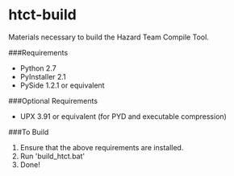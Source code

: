 htct-build
==========

Materials necessary to build the Hazard Team Compile Tool.


###Requirements
* Python 2.7
* PyInstaller 2.1
* PySide 1.2.1 or equivalent

###Optional Requirements
* UPX 3.91 or equivalent (for PYD and executable compression)

###To Build
1. Ensure that the above requirements are installed.
2. Run 'build_htct.bat'
3. Done!
